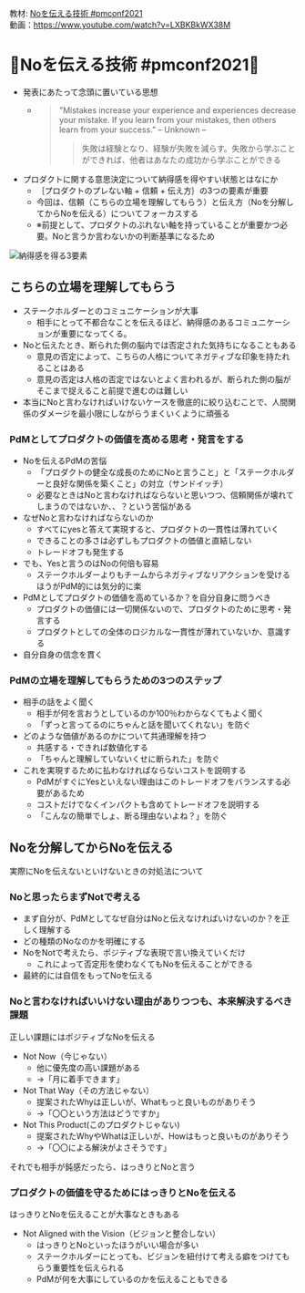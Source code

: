 教材: [Noを伝える技術 #pmconf2021](https://speakerdeck.com/aki_i/nowochuan-eruji-shu-number-pmconf2021)<br>
動画：<https://www.youtube.com/watch?v=LXBKBkWX38M>

# :hamburger:Noを伝える技術 #pmconf2021:hamburger:
- 発表にあたって念頭に置いている思想
  - >"Mistakes increase your experience and experiences decrease your mistake. If you learn from your mistakes, then others learn from your success." – Unknown –
    >>失敗は経験となり、経験が失敗を減らす。失敗から学ぶことができれば、他者はあなたの成功から学ぶことができる
- プロダクトに関する意思決定について納得感を得やすい状態とはなにか
  - ｛プロダクトのプレない軸 + 信頼 + 伝え方｝の3つの要素が重要
  - 今回は、信頼（こちらの立場を理解してもらう）と伝え方（Noを分解してからNoを伝える）についてフォーカスする
  - ※前提として、プロダクトのぶれない軸を持っていることが重要かつ必要。Noと言うか言わないかの判断基準になるため

![納得感を得る3要素](https://user-images.githubusercontent.com/64070351/153705405-675bd409-460e-4265-8a6f-3691e09cd0f8.png)

## こちらの立場を理解してもらう
- ステークホルダーとのコミュニケーションが大事
  - 相手にとって不都合なことを伝えるほど、納得感のあるコミュニケーションが重要になってくる。
- Noと伝えたとき、断られた側の脳内では否定された気持ちになることもある
  - 意見の否定によって、こちらの人格についてネガティブな印象を持たれることはある
  - 意見の否定は人格の否定ではないとよく言われるが、断られた側の脳がそこまで捉えること前提で進むのは難しい
- 本当にNoと言わなければいけないケースを徹底的に絞り込むことで、人間関係のダメージを最小限にしながらうまくいくように頑張る

### PdMとしてプロダクトの価値を高める思考・発言をする
- Noを伝えるPdMの苦悩
  - 「プロダクトの健全な成長のためにNoと言うこと」と「ステークホルダーと良好な関係を築くこと」の対立（サンドイッチ）
  - 必要なときはNoと言わなければならないと思いつつ、信頼関係が壊れてしまうのではないか、、？という苦悩がある
- なぜNoと言わなければならないのか
  - すべてにyesと答えて実現すると、プロダクトの一貫性は薄れていく
  - できることの多さは必ずしもプロダクトの価値と直結しない
  - トレードオフも発生する
- でも、Yesと言うのはNoの何倍も容易
  - ステークホルダーよりもチームからネガティブなリアクションを受けるほうがPdM的には気分的に楽
- PdMとしてプロダクトの価値を高めているか？を自分自身に問うべき
  - プロダクトの価値には一切関係ないので、プロダクトのために思考・発言する
  - プロダクトとしての全体のロジカルな一貫性が薄れていないか、意識する
- 自分自身の信念を貫く

### PdMの立場を理解してもらうための3つのステップ
- 相手の話をよく聞く
  - 相手が何を言おうとしているのか100％わからなくてもよく聞く
  - 「ずっと言ってるのにちゃんと話を聞いてくれない」を防ぐ
- どのような価値があるのかについて共通理解を持つ
  - 共感する・できれば数値化する
  - 「ちゃんと理解していないくせに断られた」を防ぐ
- これを実現するために払わなければならないコストを説明する
  - PdMがすぐにYesといえない理由はこのトレードオフをバランスする必要があるため
  - コストだけでなくインパクトも含めてトレードオフを説明する
  - 「こんなの簡単でしょ、断る理由ないよね？」を防ぐ

## Noを分解してからNoを伝える
実際にNoを伝えないといけないときの対処法について

<!-- ### Noと言わずにNoと伝える -->
### Noと思ったらまずNotで考える
- まず自分が、PdMとしてなぜ自分はNoと伝えなければいけないのか？を正しく理解する
- どの種類のNoなのかを明確にする
- NoをNotで考えたら、ポジティブな表現で言い換えていくだけ
  - これによって否定形を使わなくてもNoを伝えることができる
- 最終的には自信をもってNoを伝える
### Noと言わなければいいけない理由がありつつも、本来解決するべき課題
正しい課題にはポジティブなNoを伝える

- Not Now（今じゃない）
  - 他に優先度の高い課題がある
  - →「月に着手できます」
- Not That Way（その方法じゃない）
  - 提案されたWhyは正しいが、Whatもっと良いものがありそう
  - →「〇〇という方法はどうですか」
- Not This Product(このプロダクトじゃない)
  - 提案されたWhyやWhatは正しいが、Howはもっと良いものがありそう
  - →「〇〇による解決がよさそうです」

それでも相手が鈍感だったら、はっきりとNoと言う

### プロダクトの価値を守るためにはっきりとNoを伝える
はっきりとNoを伝えることが大事なときもある

- Not Aligned with the Vision（ビジョンと整合しない）
  - はっきりとNoといったほうがいい場合が多い
  - ステークホルダーにとっても、ビジョンを紐付けて考える癖をつけてもらう重要性を伝えられる
  - PdMが何を大事にしているのかを伝えることもできる
